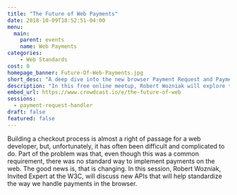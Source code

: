```yaml
---
title: "The Future of Web Payments"
date: 2018-10-09T18:52:51-04:00
menu:
  main:
    parent: events
    name: Web Payments
categories:
    - Web Standards
cost: 0
homepage_banner: Future-Of-Web-Payments.jpg
short_desc: "A deep dive into the new browser Payment Request and Payment Handler APIs"
description: "In this free online meetup, Robert Wozniak will explore the new browser Payment Request and Payment Handler APIs."
embed_url: https://www.crowdcast.io/e/the-future-of-web
sessions:
  - payment-request-handler
draft: false
featured: false
---
```


Building a checkout process is almost a right of passage for a web developer, but, unfortunately, it has often been difficult and complicated to do. Part of the problem was that, even though this was a common requirement, there was no standard way to implement payments on the web. The good news is, that is changing. In this session, Robert Wozniak, Invited Expert at the W3C, will discuss new APIs that will help standardize the way we handle payments in the browser.